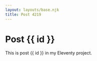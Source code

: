 ```yaml
---
layout: layouts/base.njk
title: Post 4219
---
```


# Post {{ id }}

This is post {{ id }} in my Eleventy project.
